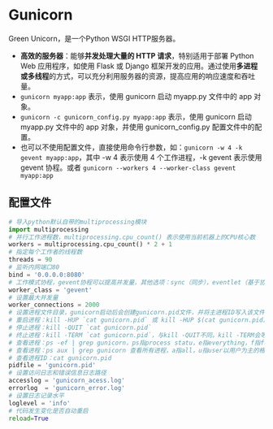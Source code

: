 # Gunicorn

Green Unicorn，是一个Python WSGI HTTP服务器。

- **高效的服务器**：能够**并发处理大量的 HTTP 请求**，特别适用于部署 Python Web 应用程序，如使用 Flask 或 Django 框架开发的应用。通过使用**多进程或多线程**的方式，可以充分利用服务器的资源，提高应用的响应速度和吞吐量。
- `gunicorn myapp:app` 表示，使用 gunicorn 启动 myapp.py 文件中的 app 对象。
- `gunicorn -c gunicorn_config.py myapp:app` 表示，使用 gunicorn 启动 myapp.py 文件中的 app 对象，并使用 gunicorn_config.py 配置文件中的配置。
- 也可以不使用配置文件，直接使用命令行参数，如：`gunicorn -w 4 -k gevent myapp:app`，其中 -w 4 表示使用 4 个工作进程，-k gevent 表示使用 gevent 协程。或者 `gunicorn --workers 4 --worker-class gevent myapp:app`

## 配置文件

```py
# 导入python默认自带的multiprocessing模块
import multiprocessing
# 并行工作进程数，multiprocessing.cpu_count() 表示使用当前机器上的CPU核心数
workers = multiprocessing.cpu_count() * 2 + 1
# 指定每个工作者的线程数
threads = 90
# 监听内网端口80
bind = '0.0.0.0:8080'
# 工作模式协程，gevent协程可以提高并发量，其他选项：sync（同步），eventlet（基于协程），gevent（基于协程）
worker_class = 'gevent'
# 设置最大并发量
worker_connections = 2000
# 设置进程文件目录，gunicorn启动后会创建gunicorn.pid文件，并将主进程ID写入该文件
# 重启进程：kill -HUP `cat gunicorn.pid` 或 kill -HUP $(cat gunicorn.pid)。HUP即 hanngup，挂起
# 停止进程：kill -QUIT `cat gunicorn.pid`
# 终止进程：kill -TERM `cat gunicorn.pid`，与kill -QUIT不同，kill -TERM会等待进程完成当前任务后再终止。
# 查看进程：ps -ef | grep gunicorn，ps指process statu，e指everything，f指full format，显示更多进程信息
# 查看进程：ps aux | grep gunicorn 查看所有进程，a指all，u指user以用户为主的格式来显示进程信息，x指显示没有控制终端的进程（包括守护进程和后台运行的进程）
# 查看进程ID：cat gunicorn.pid
pidfile = 'gunicorn.pid'
# 设置访问日志和错误信息日志路径
accesslog = 'gunicorn_acess.log'
errorlog  = 'gunicorn_error.log'
# 设置日志记录水平
loglevel = 'info'
# 代码发生变化是否自动重启
reload=True
```
